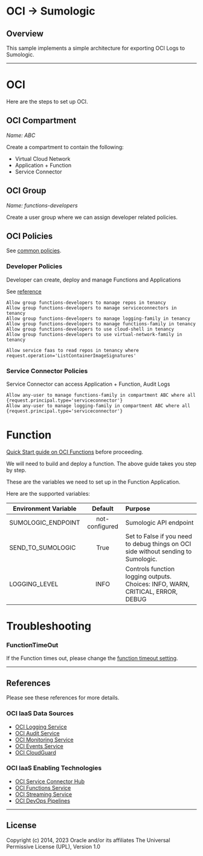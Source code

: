 # OCI -> Sumologic

##  Overview

This sample implements a simple architecture for exporting OCI Logs to Sumologic.

---
# OCI

Here are the steps to set up OCI.

## OCI Compartment

_Name: ABC_

Create a compartment to contain the following:


- Virtual Cloud Network
- Application + Function
- Service Connector

## OCI Group

_Name: functions-developers_

Create a user group where we can assign developer related policies.   


## OCI Policies

See [common policies](https://docs.oracle.com/en-us/iaas/Content/Identity/Concepts/commonpolicies.htm).

### Developer Policies

Developer can create, deploy and manage Functions and Applications

See [reference](https://docs.oracle.com/en-us/iaas/Content/Identity/Concepts/commonpolicies.htm#)

    Allow group functions-developers to manage repos in tenancy
    Allow group functions-developers to manage serviceconnectors in tenancy
    Allow group functions-developers to manage logging-family in tenancy
    Allow group functions-developers to manage functions-family in tenancy
    Allow group functions-developers to use cloud-shell in tenancy
    Allow group functions-developers to use virtual-network-family in tenancy

    Allow service faas to read repos in tenancy where request.operation='ListContainerImageSignatures'


### Service Connector Policies

Service Connector can access Application + Function, Audit Logs

    Allow any-user to manage functions-family in compartment ABC where all {request.principal.type='serviceconnector'}
    Allow any-user to manage logging-family in compartment ABC where all {request.principal.type='serviceconnector'}


#  Function

[Quick Start guide on OCI Functions](https://docs.oracle.com/en-us/iaas/Content/Functions/Tasks/functionsquickstartguidestop.htm) before proceeding.

We will need to build and deploy a function.  The above guide takes you step by step.

These are the variables we need to set up in the Function Application.  

Here are the supported variables:

| Environment Variable        |    Default     | Purpose                                                                            |
|-----------------------------|:--------------:|:-----------------------------------------------------------------------------------|
| SUMOLOGIC_ENDPOINT          | not-configured | Sumologic API endpoint                                                             |
| SEND_TO_SUMOLOGIC          |      True      | Set to False if you need to debug things on OCI side without sending to Sumologic. |
| LOGGING_LEVEL               |      INFO      | Controls function logging outputs.  Choices: INFO, WARN, CRITICAL, ERROR, DEBUG    |




# Troubleshooting

### FunctionTimeOut

If the Function times out, please change the
[function timeout setting](https://docs.oracle.com/en-us/iaas/Content/Functions/Tasks/functionscustomizing.htm).


---

## References

Please see these references for more details.


### OCI IaaS Data Sources

- [OCI Logging Service](https://docs.oracle.com/en-us/iaas/Content/Logging/Concepts/loggingoverview.htm)
- [OCI Audit Service](https://docs.oracle.com/en-us/iaas/Content/Audit/Concepts/auditoverview.htm)
- [OCI Monitoring Service](https://docs.oracle.com/en-us/iaas/Content/Monitoring/Concepts/monitoringoverview.htm)
- [OCI Events Service](https://docs.oracle.com/en-us/iaas/Content/Events/Concepts/eventsoverview.htm)
- [OCI CloudGuard](https://docs.oracle.com/en-us/iaas/cloud-guard/using/index.htm)

### OCI IaaS Enabling Technologies

- [OCI Service Connector Hub](https://docs.oracle.com/en-us/iaas/Content/Functions/Concepts/functionsoverview.htm)
- [OCI Functions Service](https://docs.oracle.com/en-us/iaas/Content/Functions/Concepts/functionsoverview.htm)
- [OCI Streaming Service](https://docs.oracle.com/en-us/iaas/Content/Streaming/Concepts/streamingoverview.htm)
- [OCI DevOps Pipelines](https://docs.oracle.com/en/solutions/build-cicd-pipelines-devops-function/index.html)


---
## License
Copyright (c) 2014, 2023 Oracle and/or its affiliates
The Universal Permissive License (UPL), Version 1.0

